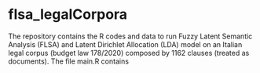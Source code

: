 # flsa_legalCorpora

The repository contains the R codes and data to run Fuzzy Latent Semantic Analysis (FLSA) and Latent Dirichlet Allocation (LDA) model on an Italian legal corpus (budget law 178/2020) composed by 1162 clauses (treated as documents).
The file main.R contains 
